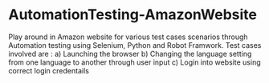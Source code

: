 # AutomationTesting-AmazonWebsite
Play around in Amazon website for various test cases scenarios through Automation testing using Selenium, Python and Robot Framwork.
Test cases involved are :
a) Launching the browser
b) Changing the language setting from one language to another through user input
c) Login into website using correct login credentails
